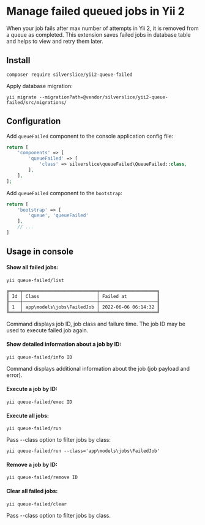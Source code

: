Manage failed queued jobs in Yii 2
============================================================

When your job fails after max number of attempts in Yii 2, it is removed from a queue as completed.
This extension saves failed jobs in database table and helps to view and retry them later.

## Install

`composer require silverslice/yii2-queue-failed`

Apply database migration:

```shell
yii migrate --migrationPath=@vendor/silverslice/yii2-queue-failed/src/migrations/
```

## Configuration

Add `queueFailed` component to the console application config file:
```php
return [
    'components' => [
        'queueFailed' => [
            'class' => silverslice\queueFailed\QueueFailed::class,
        ],
    ],
];
```

Add `queueFailed` component to the `bootstrap`:
```php
return [
    'bootstrap' => [
        'queue', 'queueFailed'
    ],
    // ...
]
```

## Usage in console

#### Show all failed jobs:
```shell
yii queue-failed/list

╔════╤═══════════════════════════╤═════════════════════╗
║ Id │ Class                     │ Failed at           ║
╟────┼───────────────────────────┼─────────────────────╢
║ 1  │ app\models\jobs\FailedJob │ 2022-06-06 06:14:32 ║
╚════╧═══════════════════════════╧═════════════════════╝

```

Command displays job ID, job class and failure time. The job ID may be used to execute failed job again.

#### Show detailed information about a job by ID:
```shell
yii queue-failed/info ID
```

Command displays additional information about the job (job payload and error).


#### Execute a job by ID:
```shell
yii queue-failed/exec ID
```

#### Execute all jobs:
```shell
yii queue-failed/run
```

Pass --class option to filter jobs by class:
```shell
yii queue-failed/run --class='app\models\jobs\FailedJob'
```

#### Remove a job by ID:
```shell
yii queue-failed/remove ID
```

#### Clear all failed jobs:
```shell
yii queue-failed/clear
```
Pass --class option to filter jobs by class.
